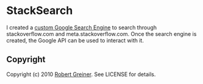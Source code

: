 StackSearch
===========

I created a <a href="http://www.google.com/cse/home?cx=008012805377932627297:jckm4_r_8po">custom Google Search Engine</a> to search through stackoverflow.com and meta.stackoverflow.com.
Once the search engine is created, the Google API can be used to interact with it.


Copyright
---------

Copyright (c) 2010 <a href="http://creatingcode.com">Robert Greiner</a>. See LICENSE for details.
